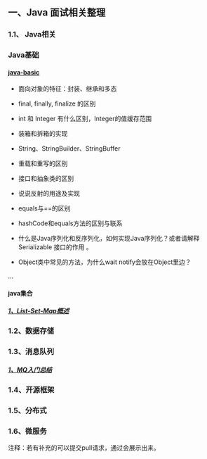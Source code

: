 ## 一、Java 面试相关整理

### 1.1、 Java相关

### Java基础
#### [java-basic](https://github.com/guofeiwu/Java-interview-starter/blob/master/1%E3%80%81Java%E7%9B%B8%E5%85%B3/java-basic.md)

- 面向对象的特征：封装、继承和多态 

- final, finally, finalize 的区别

- int 和 Integer 有什么区别，Integer的值缓存范围 

- 装箱和拆箱的实现

- String、StringBuilder、StringBuffer 

- 重载和重写的区别

- 接口和抽象类的区别

- 说说反射的用途及实现 

- equals与==的区别 

- hashCode和equals方法的区别与联系

- 什么是Java序列化和反序列化，如何实现Java序列化？或者请解释Serializable 接口的作用 。

- Object类中常见的方法，为什么wait  notify会放在Object里边？ 

...
#### java集合
##### [1、List-Set-Map概述](https://github.com/guofeiwu/Java-interview-starter/blob/master/1%E3%80%81Java%E7%9B%B8%E5%85%B3/java%E9%9B%86%E5%90%88/List-set-map%E6%A6%82%E8%BF%B0.md)

### 1.2、数据存储
### 1.3、消息队列
 ##### [1、MQ入门总结](https://github.com/guofeiwu/Java-interview-starter/blob/master/3%E3%80%81%E6%B6%88%E6%81%AF%E9%98%9F%E5%88%97/MQ%E5%85%A5%E9%97%A8%E6%80%BB%E7%BB%93.md)
### 1.4、开源框架
### 1.5、分布式
### 1.6、微服务



注释：若有补充的可以提交pull请求，通过会展示出来。
